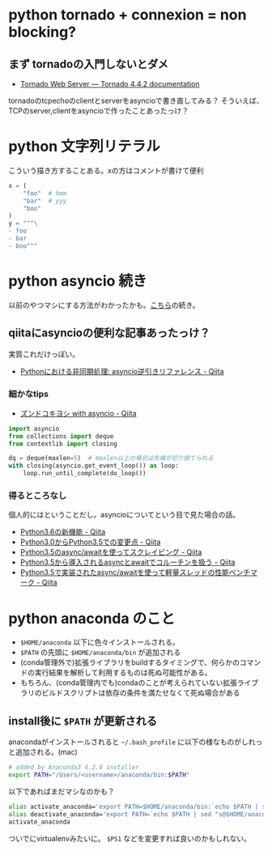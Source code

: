 # python tornado + connexion = non blocking?

## まず tornadoの入門しないとダメ

- [Tornado Web Server — Tornado 4.4.2 documentation](http://www.tornadoweb.org/en/stable/)

tornadoのtcpechoのclientとserverをasyncioで書き直してみる？
そういえば、TCPのserver,clientをasyncioで作ったことあったっけ？


# python 文字列リテラル

こういう描き方することある。xの方はコメントが書けて便利

```python
x = (
    "foo"  # hmm
    "bar"  # yyy
    "boo"
)
y = """\
- foo
- bar
- boo"""
```

# python asyncio 続き

以前のやつマシにする方法がわかったかも。[こちら](../20160929/example_asyncio/)の続き。

## qiitaにasyncioの便利な記事あったっけ？

実質これだけっぽい。

- [Pythonにおける非同期処理: asyncio逆引きリファレンス - Qiita](http://qiita.com/icoxfog417/items/07cbf5110ca82629aca0)

### 細かなtips

- [ズンドコキヨシ with asyncio - Qiita](http://qiita.com/sharow/items/873cd32fa28f1334bce5)

```python
import asyncio
from collections import deque
from contextlib import closing

dq = deque(maxlen=5)  # maxlen以上の場合は先端が切り捨てられる
with closing(asyncio.get_event_loop()) as loop:
    loop.run_until_complete(do_loop())
```

### 得るところなし

個人的にはということだし。asyncioについてという目で見た場合の話。

- [Python3.6の新機能 - Qiita](http://qiita.com/ksato9700/items/ed839a6db6a671fd31e6)
- [Python3.0からPython3.5での変更点 - Qiita](http://qiita.com/CS_Toku/items/32028e65a8bfa97266d6)
- [Python3.5のasync/awaitを使ってスクレイピング - Qiita](http://qiita.com/yasunori/items/03229bfa161e6dc2ea61)
- [Python3.5から導入されるasyncとawaitでコルーチンを扱う - Qiita](http://qiita.com/Lspeciosum/items/98e05c7495369ab9d102)
- [Python3.5で実装されたasync/awaitを使って軽量スレッドの性能ベンチマーク - Qiita](http://qiita.com/haminiku/items/0aaf87e9a52ed41b60a7)


# python anaconda のこと

- `$HOME/anaconda` 以下に色々インストールされる。
- `$PATH` の先頭に `$HOME/anaconda/bin` が追加される
- (conda管理外で)拡張ライブラリをbuildするタイミングで、何らかのコマンドの実行結果を解析して利用するものは死ぬ可能性がある。
- もちろん、(conda管理内でも)condaのことが考えられていない拡張ライブラリのビルドスクリプトは依存の条件を満たせなくて死ぬ場合がある

## install後に `$PATH` が更新される

anacondaがインストールされると `~/.bash_profile` に以下の様なものがしれっと追加される。(mac)

```bash
# added by Anaconda3 4.2.0 installer
export PATH="/Users/<username>/anaconda/bin:$PATH"
```

以下であればまだマシなのかも？

```bash
alias activate_anaconda='export PATH=$HOME/anaconda/bin:`echo $PATH | sed "s@$HOME/anaconda/bin:@@g"`'
alias deactivate_anaconda='export PATH=`echo $PATH | sed "s@$HOME/anaconda/bin:@@g"`'
activate_anaconda
```

ついでにvirtualenvみたいに。 `$PS1` などを変更すれば良いのかもしれない。
